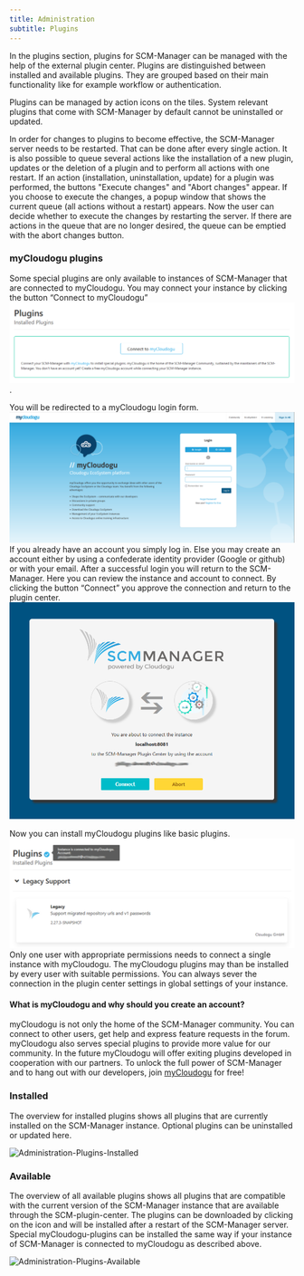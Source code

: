 ```yaml
---
title: Administration
subtitle: Plugins
---
```

In the plugins section, plugins for SCM-Manager can be managed with the help of the external plugin center. Plugins are distinguished between installed and available plugins. They are grouped based on their main functionality like for example workflow or authentication.

Plugins can be managed by action icons on the tiles. System relevant plugins that come with SCM-Manager by default cannot be uninstalled or updated.

In order for changes to plugins to become effective, the SCM-Manager server needs to be restarted. That can be done after every single action. It is also possible to queue several actions like the installation of a new plugin, updates or the deletion of a plugin and to perform all actions with one restart. If an action (installation, uninstallation, update) for a plugin was performed, the buttons "Execute changes" and "Abort changes"  appear. If you choose to execute  the changes, a popup window that shows the current queue (all actions without a restart) appears. Now the user can decide whether to execute the changes by restarting the server. If there are actions in the queue that are no longer desired, the queue can be emptied with the abort changes button.

### myCloudogu plugins
Some special plugins are only available to instances of SCM-Manager that are connected to myCloudogu. You may connect your instance by clicking the button “Connect to myCloudogu” ![Plugin-center not connected](assets/administration-plugin-center-not-connected.png). 

You will be redirected to a myCloudogu login form. ![myCloudogu-Login-Form](assets/myCloudogu-Login.png) If you already have an account you simply log in. Else you may create an account either by using a confederate identity provider (Google or github) 
or with your email.
After a successful login you will return to the SCM-Manager. Here you can review the instance and account to connect. By clicking the button “Connect” you approve the connection and return to the plugin center. ![Confirmation of connection](assets/administration-myC-confirmation.png)

Now you can install myCloudogu plugins like basic plugins.
![Plugin-center connected with myCloudogu](assets/administration-plugin-center-connected.png)
Only one user with appropriate permissions needs to connect a single instance with myCloudogu. The myCloudogu plugins may than be installed by every user with suitable permissions.
You can always sever the connection in the plugin center settings in global settings of your instance.

#### What is myCloudogu and why should you create an account?
myCloudogu is not only the home of the SCM-Manager community. You can connect to other users, get help and express feature requests in the forum. 
myCloudogu also serves special plugins to provide more value for our community. In the future myCloudogu will offer exiting plugins developed in cooperation with our partners.
To unlock the full power of SCM-Manager and to hang out with our developers, join [myCloudogu](https://my.cloudogu.com/) for free! 

### Installed
The overview for installed plugins shows all plugins that are currently installed on the SCM-Manager instance. Optional plugins can be uninstalled or updated here.

![Administration-Plugins-Installed](assets/administration-plugins-installed.png)

### Available
The overview of all available plugins shows all plugins that are compatible with the current version of the SCM-Manager instance that are available through the SCM-plugin-center. The plugins can be downloaded by clicking on the icon and will be installed after a restart of the SCM-Manager server.
Special myCloudogu-plugins can be installed the same way if your instance of SCM-Manager is connected to myCloudogu as described above.

![Administration-Plugins-Available](assets/administration-plugins-available.png)
